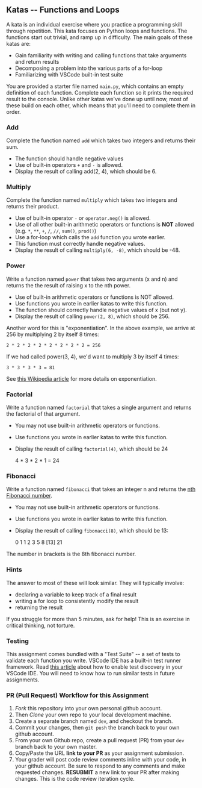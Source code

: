 ## Katas -- Functions and Loops

A kata is an individual exercise where you practice a programming skill through repetition. This kata focuses on Python loops and functions. The functions start out trivial, and ramp up in difficulty. The main goals of these katas are:

 - Gain familiarity with writing and calling functions that take arguments and return results
 - Decomposing a problem into the various parts of a for-loop
 - Familiarizing with VSCode built-in test suite 
 
You are provided a starter file named `main.py`, which contains an empty definition of each function. Complete each function so it prints the required result to the console. Unlike other katas we've done up until now, most of these build on each other, which means that you'll need to complete them in order.

### Add
Complete the function named `add` which takes two integers and returns their sum.
 - The function should handle negative values
 - Use of built-in operators `+` and `-` is allowed.
 - Display the result of calling add(2, 4), which should be 6.

### Multiply
Complete the function named `multiply` which takes two integers and returns their product.
 - Use of built-in operator `-` or `operator.neg()` is allowed.
 - Use of all other built-in arithmetic operators or functions is __NOT__ allowed (e.g. `*`, `**`, `+`, `/`, `//`, `sum()`, `prod()`)
 - Use a for-loop which calls the `add` function you wrote earlier.
 - This function must correctly handle negative values.
 - Display the result of calling `multiply(6, -8)`, which should be -48.

### Power
Write a function named `power` that takes two arguments (x and n) and returns the the result of raising x to the nth power.
 - Use of built-in arithmetic operators or functions is NOT allowed.
 - Use functions you wrote in earlier katas to write this function.
 - The function should correctly handle negative values of x (but not y).
 - Display the result of calling `power(2, 8)`, which should be 256.

Another word for this is "exponentiation". In the above example, we arrive at 256 by multiplying 2 by itself 8 times:

    2 * 2 * 2 * 2 * 2 * 2 * 2 * 2 = 256

If we had called power(3, 4), we'd want to multiply 3 by itself 4 times:

    3 * 3 * 3 * 3 = 81

See [this Wikipedia article](https://simple.wikipedia.org/wiki/Exponentiation) for more details on exponentiation.

### Factorial
Write a function named `factorial` that takes a single argument and returns the factorial of that argument.
 - You may not use built-in arithmetic operators or functions.
 - Use functions you wrote in earlier katas to write this function.
 - Display the result of calling `factorial(4)`, which should be 24

    4 * 3 * 2 * 1 = 24

### Fibonacci
Write a function named `fibonacci` that takes an integer n and returns the [nth Fibonacci number](https://simple.wikipedia.org/wiki/Fibonacci_number).
 - You may not use built-in arithmetic operators or functions.
 - Use functions you wrote in earlier katas to write this function.
 - Display the result of calling `fibonacci(8)`, which should be 13:

    0 1 1 2 3 5 8 [13] 21

The number in brackets is the 8th fibonacci number.

### Hints
The answer to most of these will look similar. They will typically involve:
 - declaring a variable to keep track of a final result
 - writing a for loop to consistently modify the result
 - returning the result
 
If you struggle for more than 5 minutes, ask for help! This is an exercise in critical thinking, not torture.

### Testing
This assignment comes bundled with a "Test Suite" -- a set of tests to validate each function you write.  VSCode IDE has a built-in test runner framework.  Read [this article](https://code.visualstudio.com/docs/python/testing) about how to enable test discovery in your VSCode IDE.  You will need to know how to run similar tests in future assignments.

### PR (Pull Request) Workflow for this Assignment
1. *Fork* this repository into your own personal github account.
2. Then *Clone* your own repo to your local development machine.
3. Create a separate branch named `dev`, and checkout the branch.
5. Commit your changes, then `git push` the branch back to your own github account.
5. From your own Github repo, create a pull request (PR) from your `dev` branch back to your own master.
6. Copy/Paste the URL **link to your PR** as your assignment submission.
7. Your grader will post code review comments inline with your code, in your github account. Be sure to respond to any comments and make requested changes. **RESUBMIT** a new link to your PR after making changes.  This is the code review iteration cycle.
